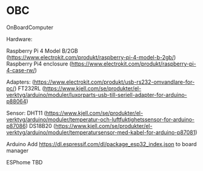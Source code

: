# OBC
OnBoardComputer

Hardware:

Raspberry Pi 4 Model B/2GB (https://www.electrokit.com/produkt/raspberry-pi-4-model-b-2gb/) 
Raspberry Pi4 enclosure (https://www.electrokit.com/produkt/raspberry-pi-4-case-rw/)

Adapters:
 (https://www.electrokit.com/produkt/usb-rs232-omvandlare-for-pc/)
 FT232RL (https://www.kjell.com/se/produkter/el-verktyg/arduino/moduler/luxorparts-usb-till-seriell-adapter-for-arduino-p88064)
 
 Sensor:
 DHT11 (https://www.kjell.com/se/produkter/el-verktyg/arduino/moduler/temperatur-och-luftfuktighetssensor-for-arduino-p87086)
 DS18B20 (https://www.kjell.com/se/produkter/el-verktyg/arduino/moduler/temperatursensor-med-kabel-for-arduino-p87081)
 
 
 Arduino
 Add https://dl.espressif.com/dl/package_esp32_index.json to board manager

ESPhome
TBD
